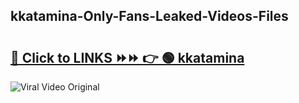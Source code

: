 
 ## kkatamina-Only-Fans-Leaked-Videos-Files

# <h2><a href="https://mediaupload.pro?kkatamina">🔗 Click to LINKS ⏩⏩ 👉 🟢 kkatamina </a></h2>

<a href="https://mediaupload.pro?kkatamina" rel="nofollow" data-target="animated-image.originalLink"><img src="https://i.ibb.co.com/xMMVF88/686577567.gif" alt="Viral Video Original" style="max-width: 100%; display: inline-block;" data-target="animated-image.originalImage"></a>